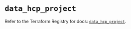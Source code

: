 # `data_hcp_project`

Refer to the Terraform Registry for docs: [`data_hcp_project`](https://registry.terraform.io/providers/hashicorp/hcp/0.87.1/docs/data-sources/project).
